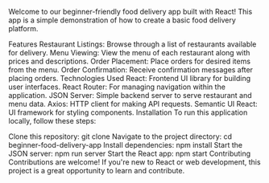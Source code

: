 Welcome to our beginner-friendly food delivery app built with React! This app is a simple demonstration of how to create a basic food delivery platform.

Features
Restaurant Listings: Browse through a list of restaurants available for delivery.
Menu Viewing: View the menu of each restaurant along with prices and descriptions.
Order Placement: Place orders for desired items from the menu.
Order Confirmation: Receive confirmation messages after placing orders.
Technologies Used
React: Frontend UI library for building user interfaces.
React Router: For managing navigation within the application.
JSON Server: Simple backend server to serve restaurant and menu data.
Axios: HTTP client for making API requests.
Semantic UI React: UI framework for styling components.
Installation
To run this application locally, follow these steps:

Clone this repository: git clone <repository-url>
Navigate to the project directory: cd beginner-food-delivery-app
Install dependencies: npm install
Start the JSON server: npm run server
Start the React app: npm start
Contributing
Contributions are welcome! If you're new to React or web development, this project is a great opportunity to learn and contribute.